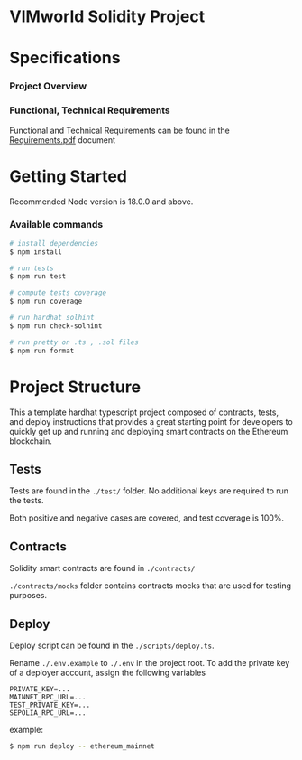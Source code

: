 # VIMworld Solidity Project
# Specifications
### Project Overview

### Functional, Technical Requirements
Functional and Technical Requirements can be found in the [Requirements.pdf](./docs/Requirements.pdf) document

# Getting Started
Recommended Node version is 18.0.0 and above.

### Available commands

```bash
# install dependencies
$ npm install

# run tests
$ npm run test

# compute tests coverage
$ npm run coverage

# run hardhat solhint
$ npm run check-solhint

# run pretty on .ts , .sol files
$ npm run format
```

# Project Structure
This a template hardhat typescript project composed of contracts, tests, and deploy instructions that provides a great starting point for developers to quickly get up and running and deploying smart contracts on the Ethereum blockchain.

## Tests

Tests are found in the `./test/` folder. No additional keys are required to run the tests.

Both positive and negative cases are covered, and test coverage is 100%.

## Contracts

Solidity smart contracts are found in `./contracts/`

`./contracts/mocks` folder contains contracts mocks that are used for testing purposes.

## Deploy
Deploy script can be found in the `./scripts/deploy.ts`.

Rename `./.env.example` to `./.env` in the project root.
To add the private key of a deployer account, assign the following variables
```
PRIVATE_KEY=...
MAINNET_RPC_URL=...
TEST_PRIVATE_KEY=...
SEPOLIA_RPC_URL=...
```
example:
```bash
$ npm run deploy -- ethereum_mainnet
```
